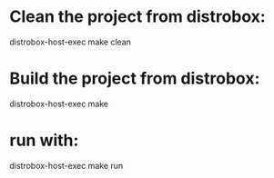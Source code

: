 # Clean the project from distrobox:
distrobox-host-exec make clean

# Build the project from distrobox:
distrobox-host-exec make

# run with:
distrobox-host-exec make run